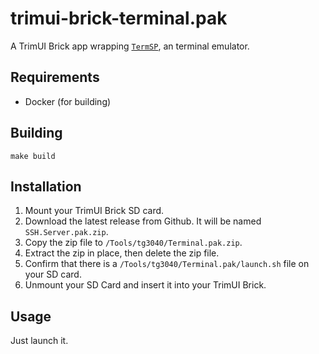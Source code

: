 # trimui-brick-terminal.pak

A TrimUI Brick app wrapping [`TermSP`](https://github.com/Nevrdid/TermSP), an terminal emulator.

## Requirements

- Docker (for building)

## Building

```shell
make build
```

## Installation

1. Mount your TrimUI Brick SD card.
2. Download the latest release from Github. It will be named `SSH.Server.pak.zip`.
3. Copy the zip file to `/Tools/tg3040/Terminal.pak.zip`.
4. Extract the zip in place, then delete the zip file.
5. Confirm that there is a `/Tools/tg3040/Terminal.pak/launch.sh` file on your SD card.
6. Unmount your SD Card and insert it into your TrimUI Brick.

## Usage

Just launch it.
